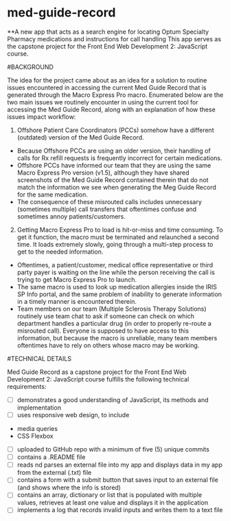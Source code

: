 # med-guide-record
**A new app that acts as a search engine for locating Optum Specialty Pharmacy medications and instructions for call handling
This app serves as the capstone project for the Front End Web Development 2: JavaScript course.

#BACKGROUND

The idea for the project came about as an idea for a solution to routine issues encountered in accessing the current Med Guide Record that is generated through the Macro Express Pro macro. Enumerated below are the two main issues we routinely encounter in using the current tool for accessing the Med Guide Record, along with an explanation of how these issues impact workflow:

1. Offshore Patient Care Coordinators (PCCs) somehow have a different (outdated) version of the Med Guide Record. 
- Because Offshore PCCs are using an older version, their handling of calls for Rx refill requests is frequently incorrect for certain medications. 
- Offshore PCCs have informed our team that they are using the same Macro Express Pro version (v1.5), although they have shared screenshots of the Med Guide Record contained therein that do not match the information we see when generating the Meg Guide Record for the same medication.
- The consequence of these misrouted calls includes unnecessary (sometimes multiple) call transfers that oftentimes confuse and sometimes annoy patients/customers.
2. Getting Macro Express Pro to load is hit-or-miss and time consuming. To get it function, the macro must be terminated and relaunched a second time. It loads extremely slowly, going through a multi-step process to get to the needed information. 
- Oftentimes, a patient/customer, medical office representative or third party payer is waiting on the line while the person receiving the call is trying to get Macro Express Pro to launch. 
- The same macro is used to look up medication allergies inside the IRIS SP Info portal, and the same problem of inability to generate information in a timely manner is encountered therein. 
- Team members on our team (Multiple Sclerosis Therapy Solutions) routinely use team chat to ask if someone can check on which department handles a particular drug (in order to properly re-route a misrouted call). Everyone is supposed to have access to this information, but because the macro is unreliable, many team members oftentimes have to rely on others whose macro may be working. 

#TECHNICAL DETAILS

Med Guide Record as a capstone project for the Front End Web Development 2: JavaScript course fulfills the following technical requirements:

- [ ] demonstrates a good understanding of JavaScript, its methods and implementation
- [ ] uses responsive web design, to include
 - media queries
 - CSS Flexbox
- [ ] uploaded to GitHub repo with a minimum of five (5) unique commits
- [ ] contains a .README file
- [ ] reads nd parses an external file into my app and displays data in my app from the external (.txt) file
- [ ] contains a form with a submit button that saves input to an external file (and shows where the info is stored)
- [ ] contains an array, dictionary or list that is populated with multiple values, retrieves at least one value and displays it in the application
- [ ] implements a log that records invalid inputs and writes them to a text file  
